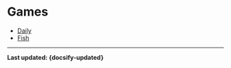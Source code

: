# Games

- [Daily](/commands/games/daily.md)
- [Fish](/commands/games/fish.md)

----

**Last updated: {docsify-updated}**